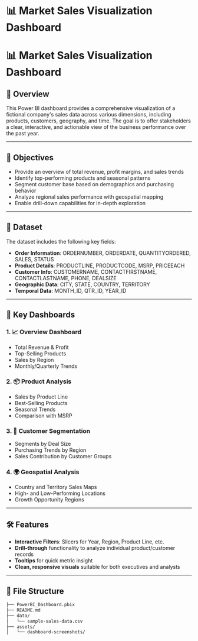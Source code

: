 # 📊 Market Sales Visualization Dashboard
# 📊 Market Sales Visualization Dashboard

## 📝 Overview

This Power BI dashboard provides a comprehensive visualization of a fictional company's sales data across various dimensions, including products, customers, geography, and time. The goal is to offer stakeholders a clear, interactive, and actionable view of the business performance over the past year.

---

## 🎯 Objectives

- Provide an overview of total revenue, profit margins, and sales trends
- Identify top-performing products and seasonal patterns
- Segment customer base based on demographics and purchasing behavior
- Analyze regional sales performance with geospatial mapping
- Enable drill-down capabilities for in-depth exploration

---

## 📁 Dataset

The dataset includes the following key fields:

- **Order Information**: ORDERNUMBER, ORDERDATE, QUANTITYORDERED, SALES, STATUS
- **Product Details**: PRODUCTLINE, PRODUCTCODE, MSRP, PRICEEACH
- **Customer Info**: CUSTOMERNAME, CONTACTFIRSTNAME, CONTACTLASTNAME, PHONE, DEALSIZE
- **Geographic Data**: CITY, STATE, COUNTRY, TERRITORY
- **Temporal Data**: MONTH_ID, QTR_ID, YEAR_ID

---

## 📌 Key Dashboards

### 1. 📈 Overview Dashboard
- Total Revenue & Profit
- Top-Selling Products
- Sales by Region
- Monthly/Quarterly Trends

### 2. 📦 Product Analysis
- Sales by Product Line
- Best-Selling Products
- Seasonal Trends
- Comparison with MSRP

### 3. 👥 Customer Segmentation
- Segments by Deal Size
- Purchasing Trends by Region
- Sales Contribution by Customer Groups

### 4. 🌍 Geospatial Analysis
- Country and Territory Sales Maps
- High- and Low-Performing Locations
- Growth Opportunity Regions

---

## 🛠️ Features

- **Interactive Filters**: Slicers for Year, Region, Product Line, etc.
- **Drill-through** functionality to analyze individual product/customer records
- **Tooltips** for quick metric insight
- **Clean, responsive visuals** suitable for both executives and analysts

---

## 📂 File Structure

```bash
├── PowerBI_Dashboard.pbix
├── README.md
├── data/
│   └── sample-sales-data.csv
├── assets/
│   └── dashboard-screenshots/

